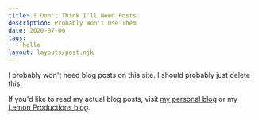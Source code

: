 ```yaml
---
title: I Don't Think I'll Need Posts.
description: Probably Won't Use Them
date: 2020-07-06
tags:
  - hello
layout: layouts/post.njk
---
```


I probably won't need blog posts on this site. I should probably just delete this.

If you'd like to read my actual blog posts, visit [my personal blog](https://chrisenns.com/) or my [Lemon Productions blog](https://www.lemonproductions.ca/blog/).